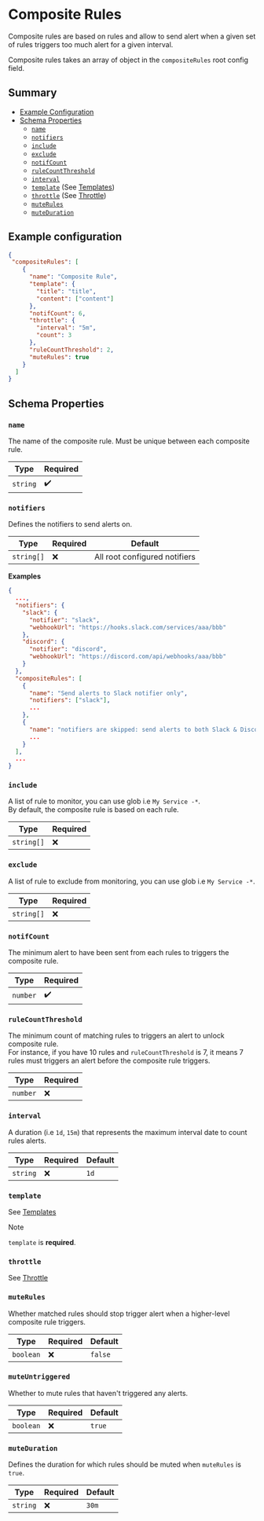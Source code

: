 # Composite Rules

Composite rules are based on rules and allow to send alert when a given set of rules triggers too much alert for a given interval.

Composite rules takes an array of object in the `compositeRules` root config field.

## Summary

- [Example Configuration](#example-configuration)
- [Schema Properties](#schema-properties)
  - [`name`](#name)
  - [`notifiers`](#notifiers)
  - [`include`](#include)
  - [`exclude`](#exclude)
  - [`notifCount`](#notifcount)
  - [`ruleCountThreshold`](#rulecountthreshold)
  - [`interval`](#interval)
  - [`template`](#template) (See [Templates](./templates.md))
  - [`throttle`](#throttle) (See [Throttle](./throttle.md))
  - [`muteRules`](#muteRules)
  - [`muteDuration`](#muteDuration)

## Example configuration

```json
{
 "compositeRules": [
    {
      "name": "Composite Rule",
      "template": {
        "title": "title",
        "content": ["content"]
      },
      "notifCount": 6,
      "throttle": {
        "interval": "5m",
        "count": 3
      },
      "ruleCountThreshold": 2,
      "muteRules": true
    }
  ]
}
```

## Schema Properties

### `name`

The name of the composite rule. Must be unique between each composite rule.

| Type                   | Required |
|------------------------|----------|
| `string`               | ✔️       |

### `notifiers`

Defines the notifiers to send alerts on.

| Type      | Required | Default                        |
|-----------|----------|--------------------------------|
| `string[]` | ❌      | All root configured notifiers |

**Examples**
```json
{
  ...,
  "notifiers": {
    "slack": {
      "notifier": "slack",
      "webhookUrl": "https://hooks.slack.com/services/aaa/bbb"
    },
    "discord": {
      "notifier": "discord",
      "webhookUrl": "https://discord.com/api/webhooks/aaa/bbb"
    }
  },
  "compositeRules": [
    {
      "name": "Send alerts to Slack notifier only",
      "notifiers": ["slack"],
      ...
    },
    {
      "name": "notifiers are skipped: send alerts to both Slack & Discord",
      ...
    }
  ],
  ...
}
```

### `include`

A list of rule to monitor, you can use glob i.e `My Service -*`.  
By default, the composite rule is based on each rule.

| Type       | Required |
|------------|----------|
| `string[]` | ❌       |

### `exclude`

A list of rule to exclude from monitoring, you can use glob i.e `My Service -*`.  

| Type       | Required |
|------------|----------|
| `string[]` | ❌       |

### `notifCount`

The minimum alert to have been sent from each rules to triggers the composite rule.

| Type     | Required |
|----------|----------|
| `number` | ✔️       |

### `ruleCountThreshold`

The minimum count of matching rules to triggers an alert to unlock composite rule.  
For instance, if you have 10 rules and `ruleCountThreshold` is 7, it means 7 rules must triggers an alert before the composite rule triggers.

| Type     | Required |
|----------|----------|
| `number` | ❌       |

### `interval`

A duration (i.e `1d`, `15m`) that represents the maximum interval date to count rules alerts.

| Type     | Required | Default |
|----------|----------|---------|
| `string` | ❌       | `1d`    |

### `template`

See [Templates](./templates.md)

> [!NOTE]
> `template` is **required**.

### `throttle`

See [Throttle](./throttle.md)

### `muteRules`

Whether matched rules should stop trigger alert when a higher-level composite rule triggers.

| Type      | Required | Default |
|-----------|----------|---------|
| `boolean` | ❌       | `false` |

### `muteUntriggered`

Whether to mute rules that haven't triggered any alerts.

| Type      | Required | Default |
|-----------|----------|---------|
| `boolean` | ❌       | `true` |

### `muteDuration`

Defines the duration for which rules should be muted when `muteRules` is `true`.

| Type     | Required | Default |
|----------|----------|---------|
| `string` | ❌       | `30m`   |

